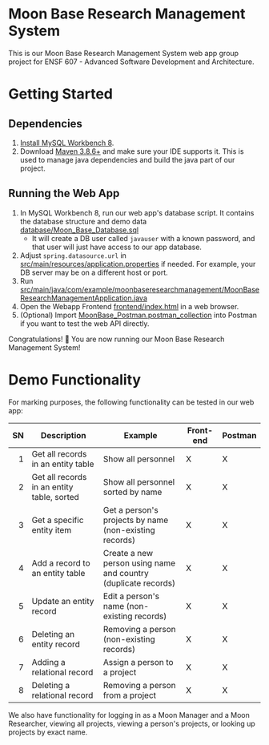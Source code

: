 # Moon Base Research Management System

This is our Moon Base Research Management System web app group project for ENSF 607 - Advanced Software Development and Architecture.

# Getting Started

## Dependencies

1. [Install MySQL Workbench 8](https://dev.mysql.com/downloads/workbench/).
1. Download [Maven 3.8.6+](https://maven.apache.org/download.cgi) and make sure your IDE supports it. This is used to manage java dependencies and build the java part of our project.

## Running the Web App

1. In MySQL Workbench 8, run our web app's database script. It contains the database structure and demo data [database/Moon_Base_Database.sql](database/Moon_Base_Database.sql)
    * It will create a DB user called `javauser` with a known password, and that user will just have access to our app database.
1. Adjust `spring.datasource.url` in [src/main/resources/application.properties](src/main/resources/application.properties) if needed. For example, your DB server may be on a different host or port.
1. Run [src/main/java/com/example/moonbaseresearchmanagement/MoonBaseResearchManagementApplication.java](src/main/java/com/example/moonbaseresearchmanagement/MoonBaseResearchManagementApplication.java)
1. Open the Webapp Frontend [frontend/index.html](frontend/index.html) in a web browser.
1. (Optional) Import [MoonBase_Postman.postman_collection](MoonBase_Postman.postman_collection) into Postman if you want to test the web API directly.

Congratulations! 🎉 You are now running our Moon Base Research Management System!

# Demo Functionality

For marking purposes, the following functionality can be tested in our web app:

|SN|Description|Example|Front-end|Postman|
|----:|----|----|----|:----|
|1|Get all records in an entity table|Show all personnel|X|X|
|2|Get all records in an entity table, sorted|Show all personnel sorted by name|X|X|
|3|Get a specific entity item|Get a person's projects by name (non-existing records)|X|X|
|4|Add a record to an entity table|Create a new person using name and country (duplicate records)|X|X|
|5|Update an entity record|Edit a person's name (non-existing records)|X|X|
|6|Deleting an entity record|Removing a person (non-existing records)|X|X|
|7|Adding a relational record|Assign a person to a project|X|X|
|8|Deleting a relational record|Removing a person from a project|X|X|

We also have functionality for logging in as a Moon Manager and a Moon Researcher, viewing all projects, viewing a person's projects, or looking up projects by exact name.
